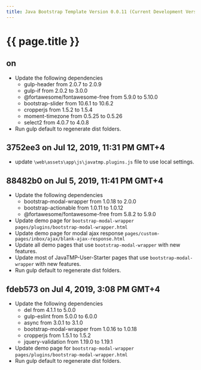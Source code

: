 ```yaml
---
title: Java Bootstrap Template Version 0.0.11 (Current Development Version)
---
```

# {{ page.title }}

## on
- Update the following dependencies
    - gulp-header from 2.0.7 to 2.0.9
    - gulp-if from 2.0.2 to 3.0.0
    - @fortawesome/fontawesome-free from 5.9.0 to 5.10.0
    - bootstrap-slider from 10.6.1 to 10.6.2
    - cropperjs from 1.5.2 to 1.5.4
    - moment-timezone from 0.5.25 to 0.5.26
    - select2 from 4.0.7 to 4.0.8
- Run gulp default to regenerate dist folders.

## 3752ee3 on Jul 12, 2019, 11:31 PM GMT+4
- update `\web\assets\app\js\javatmp.plugins.js` file to use local settings.

## 88482b0 on Jul 5, 2019, 11:41 PM GMT+4
- Update the following dependencies
    - bootstrap-modal-wrapper from 1.0.18 to 2.0.0
    - bootstrap-actionable from 1.0.11 to 1.0.12
    - @fortawesome/fontawesome-free from 5.8.2 to 5.9.0
- Update demo page for `bootstrap-modal-wrapper` `pages/plugins/bootstrap-modal-wrapper.html`
- Update demo page for modal ajax response `pages/custom-pages/inbox/ajax/blank-ajax-response.html`
- Update all demo pages that use `bootstrap-modal-wrapper` with new features.
- Update most of JavaTMP-User-Starter pages that use `bootstrap-modal-wrapper` with new features.
- Run gulp default to regenerate dist folders.

## fdeb573 on Jul 4, 2019, 3:08 PM GMT+4
- Update the following dependencies
    - del from 4.1.1 to 5.0.0
    - gulp-eslint from 5.0.0 to 6.0.0
    - async from 3.0.1 to 3.1.0
    - bootstrap-modal-wrapper from 1.0.16 to 1.0.18
    - cropperjs from 1.5.1 to 1.5.2
    - jquery-validation from 1.19.0 to 1.19.1
- Update demo page for `bootstrap-modal-wrapper` `pages/plugins/bootstrap-modal-wrapper.html`
- Run gulp default to regenerate dist folders.
